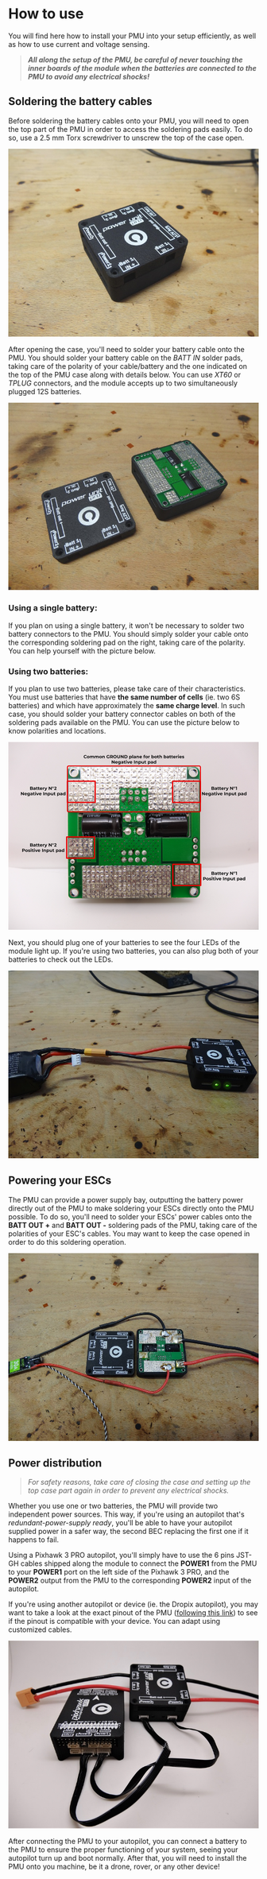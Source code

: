 # How to use

You will find here how to install your PMU into your setup efficiently, as well as how to use current and voltage sensing.

> _**All along the setup of the PMU, be careful of never touching the inner boards of the module when the batteries are connected to the PMU to avoid any electrical shocks!**_

## Soldering the battery cables

Before soldering the battery cables onto your PMU, you will need to open the top part of the PMU in order to access the soldering pads easily. To do so, use a 2.5 mm Torx screwdriver to unscrew the top of the case open.

![](.gitbook/assets/use1.jpg)

After opening the case, you'll need to solder your battery cable onto the PMU. You should solder your battery cable on the _BATT IN_ solder pads, taking care of the polarity of your cable/battery and the one indicated on the top of the PMU case along with details below. You can use _XT60_ or _TPLUG_ connectors, and the module accepts up to two simultaneously plugged 12S batteries.

![](.gitbook/assets/use2.jpg)

### Using a single battery:

If you plan on using a single battery, it won't be necessary to solder two battery connectors to the PMU. You should simply solder your cable onto the corresponding soldering pad on the right, taking care of the polarity. You can help yourself with the picture below.

### Using two batteries:

If you plan to use two batteries, please take care of their characteristics. You must use batteries that have **the same number of cells** \(ie. two 6S batteries\) and which have approximately the **same charge level**. In such case, you should solder your battery connector cables on both of the soldering pads available on the PMU. You can use the picture below to know polarities and locations.

![](.gitbook/assets/pads.png)

Next, you should plug one of your batteries to see the four LEDs of the module light up. If you're using two batteries, you can also plug both of your batteries to check out the LEDs.

![](.gitbook/assets/leds.jpg)

## Powering your ESCs

The PMU can provide a power supply bay, outputting the battery power directly out of the PMU to make soldering your ESCs directly onto the PMU possible. To do so, you'll need to solder your ESCs' power cables onto the **BATT OUT +** and **BATT OUT -** soldering pads of the PMU, taking care of the polarities of your ESC's cables. You may want to keep the case opened in order to do this soldering operation.

![](.gitbook/assets/esc.jpg)

## Power distribution

> _For safety reasons, take care of closing the case and setting up the top case part again in order to prevent any electrical shocks._

Whether you use one or two batteries, the PMU will provide two independent power sources. This way, if you're using an autopilot that's _redundant-power-supply ready_, you'll be able to have your autopilot supplied power in a safer way, the second BEC replacing the first one if it happens to fail.

Using a Pixhawk 3 PRO autopilot, you'll simply have to use the 6 pins JST-GH cables shipped along the module to connect the **POWER1** from the PMU to your **POWER1** port on the left side of the Pixhawk 3 PRO, and the **POWER2** output from the PMU to the corresponding **POWER2** input of the autopilot.

If you're using another autopilot or device \(ie. the Dropix autopilot\), you may want to take a look at the exact pinout of the PMU \([following this link](wire.md)\) to see if the pinout is compatible with your device. You can adapt using customized cables.

![](.gitbook/assets/con2.jpg)

After connecting the PMU to your autopilot, you can connect a battery to the PMU to ensure the proper functioning of your system, seeing your autopilot turn up and boot normally. After that, you will need to install the PMU onto you machine, be it a drone, rover, or any other device!

